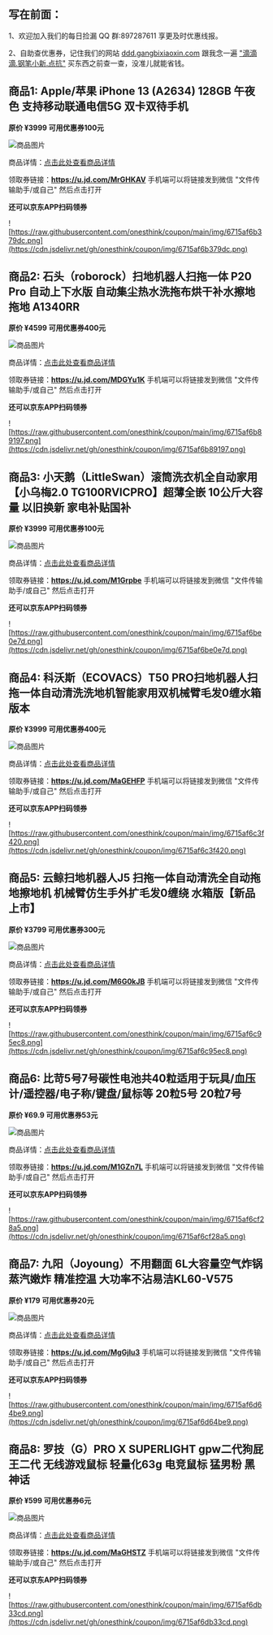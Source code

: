 ## 写在前面：

1、欢迎加入我们的每日捡漏 QQ 群:897287611 享更及时优惠线报。

2、自助查优惠券，记住我们的网站 [ddd.gangbixiaoxin.com](https://ddd.gangbixiaoxin.com) 跟我念一遍 ["滴滴滴.钢笔小新.点抗"](https://ddd.gangbixiaoxin.com) 买东西之前查一查，没准儿就能省钱。

## 商品1: Apple/苹果 iPhone 13 (A2634) 128GB 午夜色 支持移动联通电信5G 双卡双待手机

**原价 ¥3999 可用优惠券100元**

![商品图片](http://img14.360buyimg.com/n1/jfs/t1/190442/9/49445/20817/670fcb5fF894c2c20/b3c9f83c9dafc96d.png)

商品详情：[点击此处查看商品详情](https://union-click.jd.com/jdc?e=1003156031&amp;p=JF8BAZ4JK1olXDYCVV9cC0wQBGkBElolGVlaCgFtUQ5SQi0DBUVOBVlUAwoCFxBCHD1WR0VNGFJeSwcYVBYZQTVMF19uLQBmFwwcShNPYSd2bVxyJQZgPx0gXyUVWDUAYABiAGZWIwcUYxMTZW8fW1dhJHZnIy0IVjwVawtxaFtRJXNlLTwEWklgcWZYeQFpGWZZLDg_CRlcdR0BeT9mNQR0Nlc5ahIXXwxhTi1uPmVcIDcPbjxOSjF-fyxICH9DFzwoSSlgZB8LYyJhOHJbPx0rcT9HdDZdTGt2LlZWCR0ZDytOZR1peRJxXWB-DCI9BEcnAl8LGlsSVAAFUldYOHsXA19edVsUXAcDVV9dC00nAl8IHVgdWAAHVlZeD04SM28AHGvC8L7X3u-IgPLDneffovzA1LrWytZtOHsUM28JGlkVWQEDVl5tOEsUM2w4RTUUDgAAVQ0KCyVLADdaTw5dWWgAUVhdDEwUAF8KGloXXzYyZFomeE1zQD1JWQNNP058Ilk6cEt1aCx1TDUXBlwKLwUqVStDdDZBcAMROwYyVG4)

领取券链接：**https://u.jd.com/MrGHKAV** 手机端可以将链接发到微信 "文件传输助手/或自己" 然后点击打开

**还可以京东APP扫码领券**

![https://raw.githubusercontent.com/onesthink/coupon/main/img/6715af6b379dc.png](https://cdn.jsdelivr.net/gh/onesthink/coupon/img/6715af6b379dc.png)

## 商品2: 石头（roborock）扫地机器人扫拖一体  P20 Pro 自动上下水版 自动集尘热水洗拖布烘干补水擦地拖地 A1340RR

**原价 ¥4599 可用优惠券400元**

![商品图片](http://img14.360buyimg.com/n1/jfs/t1/132197/29/47902/129792/67150d30Fedf4a68b/4d9a2efcd383103a.jpg)

商品详情：[点击此处查看商品详情](https://union-click.jd.com/jdc?e=1003156031&amp;p=JF8BAbIJK1olXwIAUl9cDU8QC18IGloVXQMFVlldD08nRzBQRQQlBENHFRxWFlVMWzBeTA9KQl1XSwwDVFVPRjtUBAJQAVsMFgQZBBcUQhlfGhxiCnpALAlaDUNpYGtVUgZMOGgACRUvCz9rAxlRYi9xWGFwFQJKSEdjeh9tbDh2HXEAKDkqazRUexpseTlPDwRhJlYqahJzRxttYCh3FH5JNCxUbS9ja21oaVJGP1xpFSoCVThsYAxWbTJPPnJbKxwpCTxKVhZJWDlOAG1mNz0dcDJjYRtBUhxhAlxhIz0mX3tPRTNjb1NjI2R8FDopV0oTRGpNGkVlUQoyVW5eCUsQCmkPHVIQbTYCVG4fZp25gbudno-0w9-Mz4n7rpKugruDvWsUbQYEV1ZYDk4VC2oPH1IlXQ4FZInwsJ6dsrqAoo-L1dG784vUtJ-Ji184K1glXQcDVl5ZD0oVA184G1glXjZcOl8OAUxDAThYdQcWBVRWAwYGZkkSB28BG1wXbQQDVVxfOHsnX2xJbQwUGnFVKBwlX0wSCxFrHwZcAF9nOlwAQzkUdxMIbQJsKWIHMywcVHsXMw)

领取券链接：**https://u.jd.com/MDGYu1K** 手机端可以将链接发到微信 "文件传输助手/或自己" 然后点击打开

**还可以京东APP扫码领券**

![https://raw.githubusercontent.com/onesthink/coupon/main/img/6715af6b89197.png](https://cdn.jsdelivr.net/gh/onesthink/coupon/img/6715af6b89197.png)

## 商品3: 小天鹅（LittleSwan）滚筒洗衣机全自动家用【小乌梅2.0 TG100RVICPRO】超薄全嵌 10公斤大容量 以旧换新 家电补贴国补

**原价 ¥3999 可用优惠券100元**

![商品图片](http://img14.360buyimg.com/n1/jfs/t1/177900/33/49914/181867/6714ac48Fae8016ec/4bd3c5ffe09e3e69.jpg)

商品详情：[点击此处查看商品详情](https://union-click.jd.com/jdc?e=1003156031&amp;p=JF8BAbUJK1olXwIHVVZbAE8VC18IGloUVQAGVl9eDUgnRzBQRQQlBENHFRxWFlVMWzBeTA9KQl1XSwwDVFVPRjtUBAJQAVsMFgQZBB5SfylSRRhMJHl9Mh0_cEJgWAlAYyRqX2gADAAhTStSRj9Xby5MWEFeMjhKSEdjeh9tbChcHHF7KDsqUTxVexpsfTlMDwR1Jlc6ahJjRxhDYz93XGZJIyxUay9kZ21reVJxP1xxFz5ffCtsYAxJbzJlDXJxHQEqfDxKVhZJWD5nNn9rCTUZcDJjYRZ7Th5jNGZkIxcmX3txeB9VciFOWGVnJgkLXgNnAyxgey1lUQoyVW5eCUsQCmkPHVIQbTYCVG4PZpySpbaYiYy41tOJ6YjXvRlWQbizv4yw0jYDZF5bC0MSBWoNGlgVXw4yVFZaOJy6u7qCqo6d5NKc3Inkr56ev7uWk2slbQUyVF9cCksTBG4KG2slXQUyV24DZkpEBGoBG1gXM1oBDAwJVRsebW0MGlIUWwcKZFxcCUkVM184Th5pG1xcFwckdzRxQA1wEixOO056KyFfZklPXRNNex5QDVl2IQdYTxdxZV8IKw)

领取券链接：**https://u.jd.com/M1Grpbe** 手机端可以将链接发到微信 "文件传输助手/或自己" 然后点击打开

**还可以京东APP扫码领券**

![https://raw.githubusercontent.com/onesthink/coupon/main/img/6715af6be0e7d.png](https://cdn.jsdelivr.net/gh/onesthink/coupon/img/6715af6be0e7d.png)

## 商品4: 科沃斯（ECOVACS）T50 PRO扫地机器人扫拖一体自动清洗洗地机智能家用双机械臂毛发0缠水箱版本

**原价 ¥3999 可用优惠券400元**

![商品图片](http://img14.360buyimg.com/n1/jfs/t1/226305/15/25290/129242/67151bddF3fcd704f/5e1f6ab3999714af.jpg)

商品详情：[点击此处查看商品详情](https://union-click.jd.com/jdc?e=1003156031&amp;p=JF8BAacJK1olXwIHVlhfDkkUAl8IGloVXQEBVF1UDUMnRzBQRQQlBENHFRxWFlVMWzBeTA9KQl1XSwwDVFVPRjtUBAJQAVsMFgQZBEttXjEBZzlcOQFCNj0iQR8XfRVtTiZjKWgAMTYeckpNZz9DWg99FnZhBCFKSEdjeh9tbDh2A3IAID0kezxIexpseTlPDwRhJlYqahJzRxttYCh3FH5JNCxUbS9ja21oaVJGP1xpFSoCVThsYAxWbTJPPnJbKxwpCTxKVhZJWDlOAG1mNz0dcDJjYRtBUhxhAlxhIz0mX3sSBDhLfwlJNmVCFFo2ewxAQRVWTAl1UQoyVW5eCUsQCmkPHVIQbTYCVG4LZksWAm4JGlgdVA4yVW5dDkgfBmkNHloXVA4AZF5VD3vArtfdkerA1b_WytaKsezCitPchdMlbTYBZF5cCUkXB2gJGVslbQYBZF1tViUWUGkKG1hBWWheVwYPXBdLQAEKHl8SWA4LUm5fCUoVAV84K1tvAFgLKDwUbExXYQx3Ug8VI3xnASMrfCUVZgdLYVpPOVZJFQo1Qzt0UxA4G2s)

领取券链接：**https://u.jd.com/MaGEHFP** 手机端可以将链接发到微信 "文件传输助手/或自己" 然后点击打开

**还可以京东APP扫码领券**

![https://raw.githubusercontent.com/onesthink/coupon/main/img/6715af6c3f420.png](https://cdn.jsdelivr.net/gh/onesthink/coupon/img/6715af6c3f420.png)

## 商品5: 云鲸扫地机器人J5 扫拖一体自动清洗全自动拖地擦地机 机械臂仿生手外扩毛发0缠绕 水箱版【新品上市】

**原价 ¥3799 可用优惠券300元**

![商品图片](http://img14.360buyimg.com/n1/jfs/t1/97522/15/49493/89833/671486d3F41361c30/3373b1e5ffd2244b.png)

商品详情：[点击此处查看商品详情](https://union-click.jd.com/jdc?e=1003156031&amp;p=JF8BAbUJK1olXg4EUVpUAEgRBl8IGloVXwYGUVZZAEwnRzBQRQQlBENHFRxWFlVMWzBeTA9KQl1XSwwDVFVPRjtUBAJQAVsMFgQZBD8TczJBSA9IBgZBE18rDTV8YQZwHSR8KGgANS4dDDlOeypfTl0cC0VhCCBKSEdjeh9tbDh-GnF7NA4pawJJexpsfzlPIQRiHFc6ahJnRw9TYCl3XG5JNBZUay9kUW1-eVJzP1xxCz4FfzlsYAxWbTJPPnJbKxwpfDxKVhZWQSxONmFgMzkCcDJjZhZ7bBhiNFRrIAcIX3t3eT1JGB5lOmNyACscaiNvVhhaaCJ1UQoyVW5eCUsQCmkPHVIQbTYCVG4fZp6co7eLko2-6N-0z4f8nJyxpbaxmo-e-zYDZF5bC0MSBWoNGl8TWAYyVFZaOJy6u7qCqo6d5NKc3Inkr56ev7uWk2slbQUyVF9cCksTBG4KG2slXQUyV24DZkpEBGpcGllFM1oBDAwJVkhBbW0NE1MdXQ4GZFxcCUkVM184b19lAE9RAAMGCAhQAhkNZTB3NH4EKzcoZkl2cy8MaQJtGFFXUlcLSyhLfV8IKw)

领取券链接：**https://u.jd.com/M6G0kJB** 手机端可以将链接发到微信 "文件传输助手/或自己" 然后点击打开

**还可以京东APP扫码领券**

![https://raw.githubusercontent.com/onesthink/coupon/main/img/6715af6c95ec8.png](https://cdn.jsdelivr.net/gh/onesthink/coupon/img/6715af6c95ec8.png)

## 商品6: 比苛5号7号碳性电池共40粒适用于玩具/血压计/遥控器/电子称/键盘/鼠标等 20粒5号 20粒7号

**原价 ¥69.9 可用优惠券53元**

![商品图片](http://img14.360buyimg.com/n1/jfs/t1/1745/15/6787/325025/5ba3947cEc523fc8f/8a490a353704b29b.jpg)

商品详情：[点击此处查看商品详情](https://union-click.jd.com/jdc?e=1003156031&amp;p=JF8BAdkJK1olXwIHVlpUDU4RB18IGlodXAEBVFdeDUwQC19MRANLAjZbERscSkAJHTRQRA1CCVkdDwtCWhVLHTdNTwcKBENeCVAfUg8bWwpsWD1qJXxcNhsPUBVUVRRtHCRxXGBfOlwIX05ySC1SSDlQX09RVlYbV1xXDxtxaz5sPmFcIFwpWzxOdDF_GQFNOWUDEikFVTx1SgdObBBlP2FbJBcqektgYW50Wyx3B2RgVSIba0l3ZhtBGwxhJFRnIC0mVzxIVQtzfCcTOE5hIjkCViNFZRNteDh9WHJrKy4qezxTdG1oci9cOll0LQg7aBJ_BRtheCJ1KXIFIAYqfjJlYCh8cgFGKk95ECkkYCtsY3sKbk8XKDZVFQQPSlF2UQ1KUw1SJXNQIDgbXxNnD2M4GmsWXAYFXVhaDkISM18IG2tUMwAHV1ddCHsWM28OGFMQWwMHVVhcD0onA2cPK4y45dOI5YvVsZ-Ji7ixvI6c4dKc3G5tOEgnA24JGVsRWgcAVG5tCEgnAF9WdVpGWFEFVltfZhcUWz1cWlhMMwQEUVZaCksVM20JGlkXbTYyDDs5Sy1oexVWeR5HBVhBAiU4DzRzAglVdVlACgNnHxwHWylSASZbGVNTAjYCZA)

领取券链接：**https://u.jd.com/M1GZn7L** 手机端可以将链接发到微信 "文件传输助手/或自己" 然后点击打开

**还可以京东APP扫码领券**

![https://raw.githubusercontent.com/onesthink/coupon/main/img/6715af6cf28a5.png](https://cdn.jsdelivr.net/gh/onesthink/coupon/img/6715af6cf28a5.png)

## 商品7: 九阳（Joyoung）不用翻面 6L大容量空气炸锅 蒸汽嫩炸 精准控温 大功率不沾易洁KL60-V575

**原价 ¥179 可用优惠券20元**

![商品图片](http://img14.360buyimg.com/n1/jfs/t1/93126/16/50518/147571/6710b91cF5ffdc8a4/61fe2c40935713b8.jpg)

商品详情：[点击此处查看商品详情](https://union-click.jd.com/jdc?e=1003156031&amp;p=JF8BAaoJK1olXwIHVF1UC0gUC18IGloUWg4KUV5dCk8nRzBQRQQlBENHFRxWFlVMWzBeTA9KQl1XSwwDVFVPRjtUBAJQAVsMFgQZBDJKVAhcZitGCU1JLgshWBRpARMBey8WJ2gAPSwVVStDWRNPRy1UAmFwFTZKSEdjeh9tbChqAnB7NDwqayBUexpvYjlPIQRiDFc9ahIWRxhTYCh3XHZJNxZUby9ke218Q1J3P19lET1fUitsYAxWbSJxO3FbKwIqCTxKVhZJWD53HG1nDgBYcDJjZhZ7ZAdiJFxRIxcqX3toYWpJQCtvXmUABB0ocA1VUDB1ZAdTUQoyVW5eCUsQCmkPHVIQbTYCVG4OZp-hnbuHnUfDxY3U5sttCXsXBWwAHl0QWAcKVF1VOEsfBF_ftuPA17fX3OeJlsPAusjdkufBw44yZG5eOEsWAm0IH1wUXwYyZF5eOEgnXQEJSF0XXQMGADABCxNFVy9WTjUXWAILV1ZdDXsVAm4KGWslbX9fAzkJdTtEVyRDYQ5pDVl8ViJUaD8UeQEKcildAGZWDiIaVD1WXAh6WjMlXTY)

领取券链接：**https://u.jd.com/MgGjIu3** 手机端可以将链接发到微信 "文件传输助手/或自己" 然后点击打开

**还可以京东APP扫码领券**

![https://raw.githubusercontent.com/onesthink/coupon/main/img/6715af6d64be9.png](https://cdn.jsdelivr.net/gh/onesthink/coupon/img/6715af6d64be9.png)

## 商品8: 罗技（G）PRO X SUPERLIGHT gpw二代狗屁王二代 无线游戏鼠标 轻量化63g 电竞鼠标 猛男粉 黑神话

**原价 ¥599 可用优惠券6元**

![商品图片](http://img14.360buyimg.com/n1/jfs/t1/246093/39/20535/93218/67074462Fce07582b/19963eb0a180a6d9.jpg)

商品详情：[点击此处查看商品详情](https://union-click.jd.com/jdc?e=1003156031&amp;p=JF8BAaMJK1olXgMKVlhcDEoeBV8IGloUXQ4CXVheAU8nRzBQRQQlBENHFRxWFlVMWzBeTA9KQl1XSwwDVFVPRjtUBAJQAVsMFgQZBA1udRpjElprFVJbJFYGTU1TAytuYQhcWGgABBxUcQJtZi9zY1gRK2RAFlpKSEdjeh9tbCh2AnJ7AjoqUUtUexpsezlMDwR1DFc5ahF3RxtDYzh3FHpJNBZVey9kZ21oQ1NnP1xhFClfeChsYAxJbzJpNHFbMx4pCTxKVhZJWj1wHHVgDlYBcDJjYRZ7ThpiX3pnIxc2X3sSBRlxEg1JB2ZaJlcrUENrVm1aTy51UQoyVW5eCUsQCmkPHVIQbTYCVG4fZhZTXTRQTWsUbQYEV1ZYDk4SA28IGFglXQ4FZInwsJ6dsrqAoo-L1dG784vUtJ-Ji184K1glXQcDVl5ZD0oVA184G1glXjZcOl8ODkkXBmtfdQcWBVRWFlgZZkkSB2kBGF4dbQQDVVxfOHsnRRZ-bjAcXHhKAActABBSBSsIXz1vDk8HOlwNSkJuShVtWyBtXgJ0NhwfDHsXMw)

领取券链接：**https://u.jd.com/MaGHSTZ** 手机端可以将链接发到微信 "文件传输助手/或自己" 然后点击打开

**还可以京东APP扫码领券**

![https://raw.githubusercontent.com/onesthink/coupon/main/img/6715af6db33cd.png](https://cdn.jsdelivr.net/gh/onesthink/coupon/img/6715af6db33cd.png)

